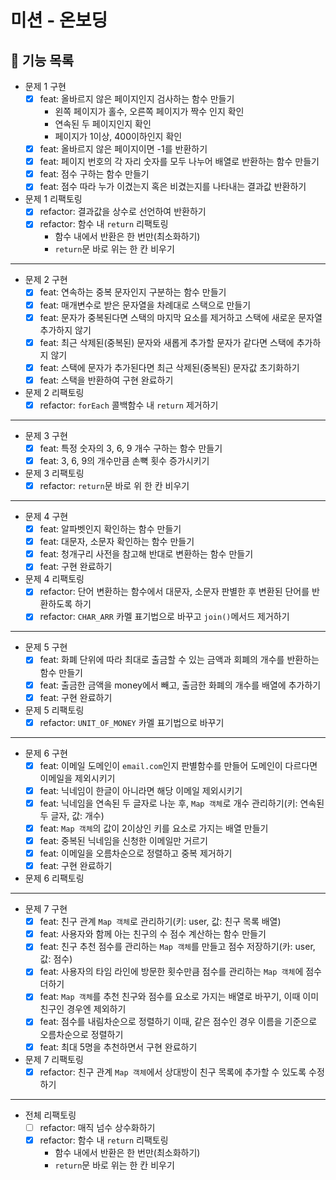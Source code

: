 # 미션 - 온보딩

## 📃 기능 목록

- 문제 1 구현
  - [x] feat: 올바르지 않은 페이지인지 검사하는 함수 만들기
    - 왼쪽 페이지가 홀수, 오른쪽 페이지가 짝수 인지 확인
    - 연속된 두 페이지인지 확인
    - 페이지가 1이상, 400이하인지 확인
  - [x] feat: 올바르지 않은 페이지이면 -1를 반환하기
  - [x] feat: 페이지 번호의 각 자리 숫자를 모두 나누어 배열로 반환하는 함수 만들기
  - [x] feat: 점수 구하는 함수 만들기
  - [x] feat: 점수 따라 누가 이겼는지 혹은 비겼는지를 나타내는 결과값 반환하기
- 문제 1 리팩토링
  - [x] refactor: 결과값을 상수로 선언하여 반환하기
  - [x] refactor: 함수 내 `return` 리팩토링
    - 함수 내에서 반환은 한 번만(최소화하기)
    - `return`문 바로 위는 한 칸 비우기

---

- 문제 2 구현
  - [x] feat: 연속하는 중복 문자인지 구분하는 함수 만들기
  - [x] feat: 매개변수로 받은 문자열을 차례대로 스택으로 만들기
  - [x] feat: 문자가 중복된다면 스택의 마지막 요소를 제거하고 스택에 새로운 문자열 추가하지 않기
  - [x] feat: 최근 삭제된(중복된) 문자와 새롭게 추가할 문자가 같다면 스택에 추가하지 않기
  - [x] feat: 스택에 문자가 추가된다면 최근 삭제된(중복된) 문자값 초기화하기
  - [x] feat: 스택을 반환하여 구현 완료하기
- 문제 2 리팩토링
  - [x] refactor: `forEach` 콜백함수 내 `return` 제거하기

---

- 문제 3 구현
  - [x] feat: 특정 숫자의 3, 6, 9 개수 구하는 함수 만들기
  - [x] feat: 3, 6, 9의 개수만큼 손뼉 횟수 증가시키기
- 문제 3 리팩토링
  - [x] refactor: `return`문 바로 위 한 칸 비우기

---

- 문제 4 구현
  - [x] feat: 알파벳인지 확인하는 함수 만들기
  - [x] feat: 대문자, 소문자 확인하는 함수 만들기
  - [x] feat: 청개구리 사전을 참고해 반대로 변환하는 함수 만들기
  - [x] feat: 구현 완료하기
- 문제 4 리팩토링
  - [x] refactor: 단어 변환하는 함수에서 대문자, 소문자 판별한 후 변환된 단어를 반환하도록 하기
  - [x] refactor: `CHAR_ARR` 카멜 표기법으로 바꾸고 `join()`메서드 제거하기

---

- 문제 5 구현
  - [x] feat: 화폐 단위에 따라 최대로 출금할 수 있는 금액과 회폐의 개수를 반환하는 함수 만들기
  - [x] feat: 출금한 금액을 money에서 빼고, 출금한 화폐의 개수를 배열에 추가하기
  - [x] feat: 구현 완료하기
- 문제 5 리팩토링
  - [x] refactor: `UNIT_OF_MONEY` 카멜 표기법으로 바꾸기

---

- 문제 6 구현
  - [x] feat: 이메일 도메인이 `email.com`인지 판별함수를 만들어 도메인이 다르다면 이메일을 제외시키기
  - [x] feat: 닉네임이 한글이 아니라면 해당 이메일 제외시키기
  - [x] feat: 닉네임을 연속된 두 글자로 나눈 후, `Map 객체`로 개수 관리하기(키: 연속된 두 글자, 값: 개수)
  - [x] feat: `Map 객체`의 값이 2이상인 키를 요소로 가지는 배열 만들기
  - [x] feat: 중복된 닉네임을 신청한 이메일만 거르기
  - [x] feat: 이메일을 오름차순으로 정렬하고 중복 제거하기
  - [x] feat: 구현 완료하기
- 문제 6 리팩토링

---

- 문제 7 구현
  - [x] feat: 친구 관계 `Map 객체`로 관리하기(키: user, 값: 친구 목록 배열)
  - [x] feat: 사용자와 함께 아는 친구의 수 점수 계산하는 함수 만들기
  - [x] feat: 친구 추천 점수를 관리하는 `Map 객체`를 만들고 점수 저장하기(카: user, 값: 점수)
  - [x] feat: 사용자의 타임 라인에 방문한 횟수만큼 점수를 관리하는 `Map 객체`에 점수 더하기
  - [x] feat: `Map 객체`를 추천 친구와 점수를 요소로 가지는 배열로 바꾸기, 이때 이미 친구인 경우엔 제외하기
  - [x] feat: 점수를 내림차순으로 정렬하기 이때, 같은 점수인 경우 이름을 기준으로 오름차순으로 정렬하기
  - [x] feat: 최대 5명을 추천하면서 구현 완료하기
- 문제 7 리팩토링
  - [x] refactor: 친구 관계 `Map 객체`에서 상대방이 친구 목록에 추가할 수 있도록 수정하기

---

- 전체 리팩토링
  - [ ] refactor: 매직 넘수 상수화하기
  - [x] refactor: 함수 내 `return` 리팩토링
    - 함수 내에서 반환은 한 번만(최소화하기)
    - `return`문 바로 위는 한 칸 비우기
